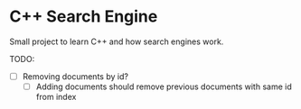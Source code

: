 # C++ Search Engine

Small project to learn C++ and how search engines work.

TODO:

- [ ] Removing documents by id?
  - [ ] Adding documents should remove previous documents with same id from index
